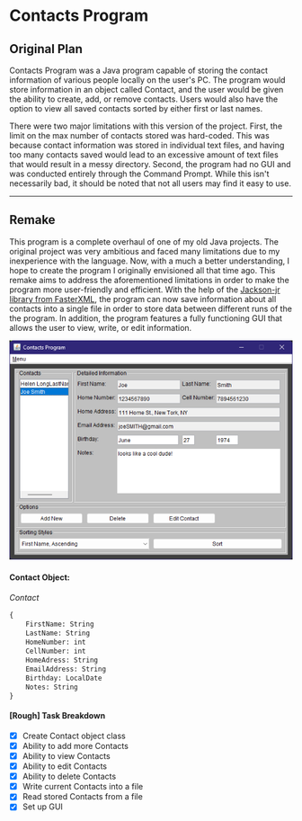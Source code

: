 
# Contacts Program

## Original Plan

Contacts Program was a Java program capable of storing the contact information of various people locally on the user's PC. The program would store information in an object called Contact, and the user would be given the ability to create, add, or remove contacts. Users would also have the option to view all saved contacts sorted by either first or last names.
 
 
There were two major limitations with this version of the project. First, the limit on the max number of contacts stored was hard-coded. This was because contact information was stored in individual text files, and having too many contacts saved would lead to an excessive amount of text files that would result in a messy directory. Second, the program had no GUI and was conducted entirely through the Command Prompt. While this isn't necessarily bad, it should be noted that not all users may find it easy to use. 

-----------------------------------------------------------------------------------------------------------------------------------------------------

## Remake

This program is a complete overhaul of one of my old Java projects. The original project was very ambitious and faced many limitations due to my inexperience with the language. Now, with a much a better understanding, I hope to create the program I originally envisioned all that time ago. This remake aims to address the aforementioned limitations in order to make the program more user-friendly and efficient. With the help of the [Jackson-jr library from FasterXML](https://github.com/FasterXML/jackson-jr), the program can now save information about all contacts into a single file in order to store data between different runs of the the program. In addition, the program features a fully functioning GUI that allows the user to view, write, or edit information. 

![Screenshot of the main application window. Contacts are listed on the left side and the selected contact's information is written on the right. Buttons at the bottom represent the actions for adding, deleting, editing, and sorting contacts.](ContactsProject/images/mainGUI.png)

#### Contact Object:

 *Contact* 
 
```
{
    FirstName: String
    LastName: String
    HomeNumber: int
    CellNumber: int
    HomeAdress: String
    EmailAddress: String
    Birthday: LocalDate
    Notes: String
}

```

#### [Rough] Task Breakdown

- [x] Create Contact object class
- [x] Ability to add more Contacts 
- [x] Ability to view Contacts 
- [x] Ability to edit Contacts 
- [x] Ability to delete Contacts 
- [x] Write current Contacts into a file
- [x] Read stored Contacts from a file
- [x] Set up GUI
